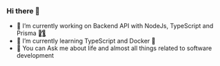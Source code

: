 ### Hi there 👋

- 🔭 I’m currently working on Backend API with NodeJs, TypeScript and Prisma 🏳️‍🌈⃤ 
- 🌱 I’m currently learning TypeScript and Docker 🐳
- 💬 You can Ask me about life and almost all things related to software development

<!--
**CheckMaathy/CheckMaathy** is a ✨ _special_ ✨ repository because its `README.md` (this file) appears on your GitHub profile.

Here are some ideas to get you started:

- 🔭 I’m currently working on ...
- 🌱 I’m currently learning ...
- 👯 I’m looking to collaborate on ...
- 🤔 I’m looking for help with ...
- 💬 Ask me about ...
- 📫 How to reach me: ...
- 😄 Pronouns: ...
- ⚡ Fun fact: ...
-->

